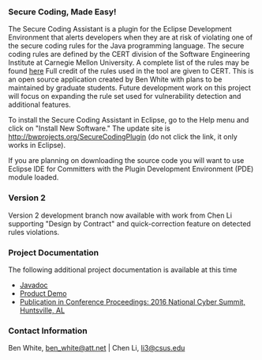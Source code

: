 ### Secure Coding, Made Easy!
The Secure Coding Assistant is a plugin for the Eclipse Development Environment that alerts developers when they are at risk of violating one of the secure coding rules for the Java programming language. The secure coding rules are defined by the CERT division of the Software Engineering Institute at Carnegie Mellon University. A complete list of the rules may be found [here](https://www.securecoding.cert.org/confluence/display/java/2+Rules) Full credit of the rules used in the tool are given to CERT. This is an open source application created by Ben White with plans to be maintained by graduate students. Future development work on this project will focus on expanding the rule set used for vulnerability detection and additional features.

To install the Secure Coding Assistant in Eclipse, go to the Help menu and click on "Install New Software." The update site is http://bwprojects.org/SecureCodingPlugin (do not click the link, it only works in Eclipse).

If you are planning on downloading the source code you will want to use Eclipse IDE for Committers with the Plugin Development Environment (PDE) module loaded.

### Version 2
Version 2 development branch now available with work from Chen Li supporting "Design by Contract" and quick-correction feature on detected rules violations.

### Project Documentation
The following additional project documentation is available at this time
* [Javadoc](http://bwprojects.org/SecureCodingPlugin/doc)
* [Product Demo](https://youtu.be/-4MC8jB_qwk)
* [Publication in Conference Proceedings: 2016 National Cyber Summit, Huntsville, AL](http://bwprojects.org/SecureCodingPlugin/NCS16_paper_5.pdf)

### Contact Information
Ben White, ben_white@att.net
| Chen Li, li3@csus.edu
